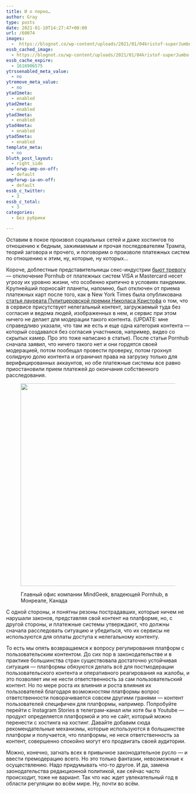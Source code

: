 ```yaml
---
title: И о порно…
author: Gray
type: posts
date: 2021-01-10T14:27:47+00:00
url: /60074
images:
  -  https://blognot.co/wp-content/uploads/2021/01/04kristof-superJumbo.jpg
essb_cached_image:
  - https://blognot.co/wp-content/uploads/2021/01/04kristof-superJumbo.jpg
essb_cache_expire:
  - 1616906575
ytrssenabled_meta_value:
  - no
ytremove_meta_value:
  - no
ytad1meta:
  - enabled
ytad2meta:
  - enabled
ytad3meta:
  - enabled
ytad4meta:
  - enabled
ytad5meta:
  - enabled
template_meta:
  - no
bluth_post_layout:
  - right_side
ampforwp-amp-on-off:
  - default
ampforwp-ia-on-off:
  - default
essb_c_twitter:
  - 3
essb_c_total:
  - 3
categories:
  - Без рубрики

---
```








Оставим в покое произвол социальных сетей и даже хостингов по отношению к бедным, зажимаемым и прочая последователям Трампа, теорий заговора и прочего, и поговорим о произволе платежных систем по отношению к этим, ну, которые, ну которых…

Короче, доблестные представительницы секс-индустрии <a href="https://www.bbc.com/news/technology-55551300" target="_blank" rel="noreferrer noopener nofollow" title="https://www.bbc.com/news/technology-55551300">бьют тревогу </a>— отключение Pornhub от платежных систем VISA и Mastercard несет угрозу их уровню жизни, что особенно критично в условиях пандемии. Крупнейший порносайт планеты, напомню, был отключен от приема платежных карт после того, как в New York Times была опубликована <a href="https://www.nytimes.com/2020/12/04/opinion/sunday/pornhub-rape-trafficking.html?searchResultPosition=3" target="_blank" rel="noreferrer noopener nofollow" title="https://www.nytimes.com/2020/12/04/opinion/sunday/pornhub-rape-trafficking.html?searchResultPosition=3">статья лауреата Пулитцеровской премии Николаса Кристофа</a> о том, что в сервисе присутствует нелегальный контент, загружаемый туда без согласия и ведома людей, изображенных в нем, и сервис при этом ничего не делает для модерации такого контента. (UPDATE: мне справедливо указали, что там же есть и еще одна категория контента — который создавался без согласия участников, например, видео со скрытых камер. Про это тоже написано в статье). После статьи Pornhub сначала заявил, что ничего такого нет и они гордятся своей модерацией, потом пообещал провести проверку, потом грохнул солидную долю контента и ограничил права на загрузку только для верифицированных аккаунтов, но обе платежные системы все равно приостановили прием платежей до окончания собственного расследования.<figure class="wp-block-image size-large is-style-default">

[<img data-attachment-id="60075" data-permalink="https://blognot.co/60074/04kristof-superjumbo" data-orig-file="https://i0.wp.com/blognot.co/wp-content/uploads/2021/01/04kristof-superJumbo.jpg?fit=2048%2C1535&ssl=1" data-orig-size="2048,1535" data-comments-opened="1" data-image-meta="{&quot;aperture&quot;:&quot;0&quot;,&quot;credit&quot;:&quot;&quot;,&quot;camera&quot;:&quot;&quot;,&quot;caption&quot;:&quot;&quot;,&quot;created_timestamp&quot;:&quot;0&quot;,&quot;copyright&quot;:&quot;&quot;,&quot;focal_length&quot;:&quot;0&quot;,&quot;iso&quot;:&quot;0&quot;,&quot;shutter_speed&quot;:&quot;0&quot;,&quot;title&quot;:&quot;&quot;,&quot;orientation&quot;:&quot;0&quot;}" data-image-title="04kristof-superJumbo" data-image-description="" data-medium-file="https://i0.wp.com/blognot.co/wp-content/uploads/2021/01/04kristof-superJumbo.jpg?fit=300%2C225&ssl=1" data-large-file="https://i0.wp.com/blognot.co/wp-content/uploads/2021/01/04kristof-superJumbo.jpg?fit=740%2C555&ssl=1" width="740" height="555" src="https://i0.wp.com/blognot.co/wp-content/uploads/2021/01/04kristof-superJumbo.jpg?resize=740%2C555&#038;ssl=1" alt="" class="wp-image-60075" srcset="https://i0.wp.com/blognot.co/wp-content/uploads/2021/01/04kristof-superJumbo.jpg?resize=1024%2C768&ssl=1 1024w, https://i0.wp.com/blognot.co/wp-content/uploads/2021/01/04kristof-superJumbo.jpg?resize=300%2C225&ssl=1 300w, https://i0.wp.com/blognot.co/wp-content/uploads/2021/01/04kristof-superJumbo.jpg?resize=768%2C576&ssl=1 768w, https://i0.wp.com/blognot.co/wp-content/uploads/2021/01/04kristof-superJumbo.jpg?resize=1536%2C1151&ssl=1 1536w, https://i0.wp.com/blognot.co/wp-content/uploads/2021/01/04kristof-superJumbo.jpg?w=1200&ssl=1 1200w, https://i0.wp.com/blognot.co/wp-content/uploads/2021/01/04kristof-superJumbo.jpg?resize=800%2C600&ssl=1 800w, https://i0.wp.com/blognot.co/wp-content/uploads/2021/01/04kristof-superJumbo.jpg?w=2048&ssl=1 2048w, https://i0.wp.com/blognot.co/wp-content/uploads/2021/01/04kristof-superJumbo.jpg?w=1480&ssl=1 1480w" sizes="(max-width: 740px) 100vw, 740px" data-recalc-dims="1" />][1]<figcaption>Главный офис компании MindGeek, владеющей Pornhub, в Монреале, Канада</figcaption></figure> 

С одной стороны, и понятны резоны пострадавших, которые ничем не нарушали законов, представляя свой контент на платформе, но, с другой стороны, и платежные системы утверждают, что должны сначала расследовать ситуацию и убедиться, что их сервисы не используются для оплаты доступа к нелегальному контенту.&nbsp;

То есть мы опять возвращаемся к вопросу регулирования платформ с пользовательским контентом. До сих пор в законодательстве и в практике большинства стран существовала достаточно устойчивая ситуация — платформы обязуются делать всё для постмодерации пользовательского контента и оперативного реагирования на жалобы, и это позволяет им не нести ответственность за сам пользовательский контент. Но по мере роста их влияния и роста влияния их пользователей благодаря возможностям платформы вопрос ответственности поворачивается совсем другими гранями — контент пользователей специфичен для платформы, например. Попробуйте перейти с Instagram Stories в телеграм-канал или хотя бы в Youtube — продукт определяется платформой и это не сайт, который можно перенести с хостинга на хостинг. Давайте добавим сюда рекомендательные механизмы, которые используются в большинстве платформ и получается, что платформы, не неся ответственность за контент, совершенно спокойно могут его продвигать своей аудитории.&nbsp;

Можно, конечно, загнать всех в привычное законодательное русло — и ввести премодерацию всего. Но это только фантазии, невозможные к осуществлению. Надо придумывать что-то другое. И да, замена заонодательства редакционной политикой, как сейчас часто происходит, тоже не вариант. Так что нас ждет увлекательный год в области регуляции во всём мире. Ну, почти во всём.

 [1]: https://i0.wp.com/blognot.co/wp-content/uploads/2021/01/04kristof-superJumbo.jpg?ssl=1